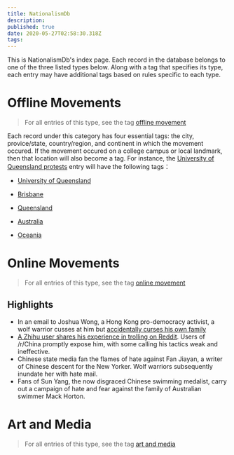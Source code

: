 ```yaml
---
title: NationalismDb
description: 
published: true
date: 2020-05-27T02:58:30.318Z
tags: 
---
```


This is NationalismDb's index page. Each record in the database belongs to one of the three listed types below. Along with a tag that specifies its type, each entry may have additional tags based on rules specific to each type.
<div class="c-flex home-flex">
<div>
  
# Offline Movements
  
  <blockquote class="is-info line">
      <p>For all entries of this type, see the tag <a href="/t/offline movement">offline movement</a></p>
    </blockquote>
  
Each record under this category has four essential tags: the city, provice/state, country/region, and continent in which the movement occured. If the movement occured on a college campus or local landmark, then that location will also become a tag. For instance, the [University of Queensland protests](/nationalismdb/university-of-queensland-protests) entry will have the following tags：
- [University of Queensland](/t/university%20of%20queensland)
- [Brisbane](/t/brisbane)
- [Queensland](/t/queensland)
- [Australia](/t/australia)
- [Oceania](/t/oceania)

  </div>
  <div>
    
    <h1>Online Movements</h1>
    <blockquote class="is-info line">
      <p>For all entries of this type, see the tag <a href="/t/online movement">online movement</a></p>
      
    </blockquote>

    
    <h2>Highlights</h2>
    
    - In an email to Joshua Wong, a Hong Kong pro-democracy activist, a wolf warrior cusses at him but [accidentally curses his own family](/en/nationalismdb/wolf-warrior-emails-joshua-wong-over-animal-crossing)
    - [A Zhihu user shares his experience in trolling on Reddit](/en/nationalismdb/a-ccp-shills-guide-to-trolling-on-reddit). Users of /r/China promptly expose him, with some calling his tactics weak and ineffective.
    - Chinese state media fan the flames of hate against Fan Jiayan, a writer of Chinese descent for the New Yorker. Wolf warriors subsequently inundate her with hate mail.
    - Fans of Sun Yang, the now disgraced Chinese swimming medalist, carry out a campaign of hate and fear against the family of Australian swimmer Mack Horton.
    
  </div>
  <div>
    
  # Art and Media
    <blockquote class="is-info line">
    <p>For all entries of this type, see the tag <a href="/t/art and media">art and media</a></p>
  </div>
</div>




  